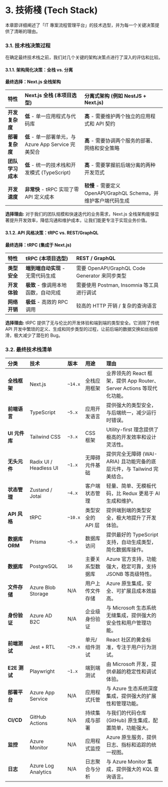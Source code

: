 # 3. 技術棧 (Tech Stack)

本章節详细阐述了「IT 專案流程管理平台」的技术选型，并为每一个关键决策提供了清晰的理由。

### 3.1. 技术栈决策过程

在确定最终技术栈之前，我们对几个关键的架构决策点进行了深入的评估和比较。

#### 3.1.1. 架构简化决策：全栈 vs. 分离

**最终选择：Next.js 全栈架构**

| 特性 | Next.js 全栈 (本项目选型) | 分离式架构 (例如 NestJS + Next.js) |
| :--- | :--- | :--- |
| **开发复杂度** | **低** - 单一应用程式与代码库 | **高** - 需要维护两个独立的应用程式和 API 契约 |
| **部署复杂度** | **低** - 单一部署单元，与 Azure App Service 完美契合 | **高** - 需要协调两个服务的部署、网络和安全策略 |
| **团队学习成本** | **低** - 统一的技术栈和开发模式 (TypeScript) | **高** - 需要掌握前后端分离的两种开发范式 |
| **开发速度** | **非常快** - tRPC 实现了零 API 定义成本 | **较慢** - 需要定义 OpenAPI/GraphQL Schema，并维护客户端代码生成 |

**选择理由:** 对于我们的团队规模和快速迭代的业务需求，Next.js 全栈架构能够显著提升开发效率，降低沟通和维护成本，让我们能更专注于实现业务价值。

#### 3.1.2. API 风格决策：tRPC vs. REST/GraphQL

**最终选择：tRPC (集成于 Next.js)**

| 特性 | tRPC (本项目选型) | REST / GraphQL |
| :--- | :--- | :--- |
| **类型安全** | **端到端自动实现** - 无需代码生成 | 需要 OpenAPI/GraphQL Code Generator 来同步类型 |
| **开发体验** | **极致** - 像调用本地函数，自动完成 | 需要使用 Postman, Insomnia 等工具进行调试 |
| **网络开销** | **极低** - 高效的 RPC 调用 | 较高的 HTTP 开销 / 复杂的查询语言 |

**选择理由:** tRPC 提供了无与伦比的开发体验和端到端的类型安全。它消除了传统 API 开发中繁琐的定义、生成和同步类型的过程，让前后端的数据交换如丝般顺滑，极大减少了潜在的 Bug。

### 3.2. 最终技术栈清单

| 分类 | 技术 | 版本 | 用途 | 理由 |
| :--- | :--- | :--- | :--- | :--- |
| **全栈框架** | Next.js | `~14.x` | 全栈应用框架 | 业界领先的 React 框架，提供 App Router、Server Actions 等现代化功能。 |
| **前端语言** | TypeScript | `~5.x` | 应用开发语言 | 提供强大的类型安全，与后端统一，减少运行时错误。 |
| **UI 元件库** | Tailwind CSS | `~3.x` | CSS 框架 | Utility-first 理念提供了极高的开发效率和设计灵活性。 |
| **无头元件** | Radix UI / Headless UI | `~1.x` | 无障碍元件基础 | 提供完全无障碍 (WAI-ARIA) 且功能完备的底层元件，与 Tailwind 完美结合。 |
| **状态管理** | Zustand / Jotai | `~4.x` | 客户端状态管理 | 轻量、简单、无模板代码，比 Redux 更易于 AI 生成和维护。 |
| **API 风格** | tRPC | `~10.x` | 类型安全的 API 层 | 提供端到端的类型安全，极大地提升了开发体验。 |
| **数据库 ORM** | Prisma | `~5.x` | 数据库访问 | 提供最好的 TypeScript 支持，自动生成类型，简化数据库操作。 |
| **数据库** | PostgreSQL | `16` | 主要关系型数据库 | Azure 官方支持，功能强大，稳定可靠，支持 JSONB 等高级特性。 |
| **文件存储** | Azure Blob Storage | N/A | 用户上传文件存储 | Azure 原生集成，安全、可扩展且成本效益高。 |
| **身份验证** | Azure AD B2C | N/A | 企业级身份验证 | 与 Microsoft 生态系统无缝集成，提供强大的安全性和用户管理功能。 |
| **前端测试** | Jest + RTL | `~29.x` | 单元/组件测试 | React 社区的黄金标准，专注于用户行为测试。 |
| **E2E 测试** | Playwright | `~1.x` | 端到端测试 | 由 Microsoft 开发，提供卓越的稳定性和调试体验。 |
| **部署平台** | Azure App Service | N/A | 应用程式托管 | 与 Azure 生态系统深度集成，提供强大的扩展性和管理功能。 |
| **CI/CD** | GitHub Actions | N/A | 持续集成与部署 | 与我们的代码仓库 (GitHub) 原生集成，配置简单，功能强大。 |
| **监控** | Azure Monitor | N/A | 应用程式监控 | Azure 原生服务，提供日志、指标和追踪的统一视图。 |
| **日志** | Azure Log Analytics | N/A | 日志聚合与分析 | 与 Azure Monitor 集成，提供强大的 KQL 查询语言。 |

